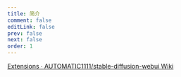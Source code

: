 ```yaml
---
title: 简介
comment: false
editLink: false
prev: false
next: false
order: 1
---
```



[Extensions · AUTOMATIC1111/stable-diffusion-webui Wiki](https://github.com/AUTOMATIC1111/stable-diffusion-webui/wiki/Extensions)

